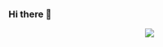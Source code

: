 ### Hi there 👋

<div align="center"> <img src="https://metrics.lecoq.io/insights/Rainchen0504"> </div>
